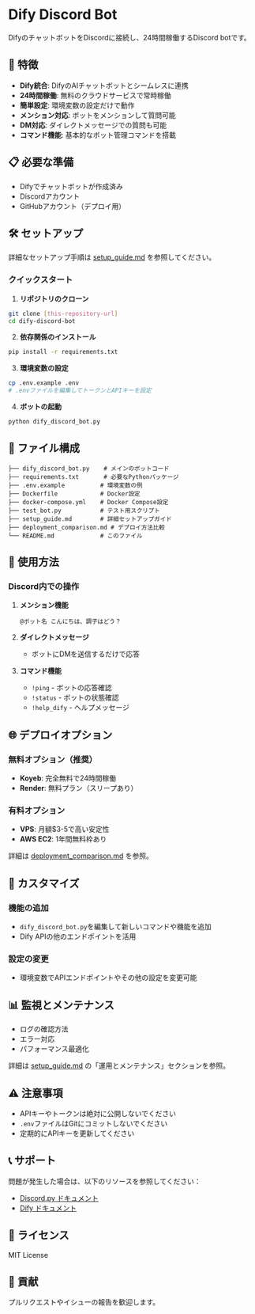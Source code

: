 # Dify Discord Bot

DifyのチャットボットをDiscordに接続し、24時間稼働するDiscord botです。

## 🚀 特徴

- **Dify統合**: DifyのAIチャットボットとシームレスに連携
- **24時間稼働**: 無料のクラウドサービスで常時稼働
- **簡単設定**: 環境変数の設定だけで動作
- **メンション対応**: ボットをメンションして質問可能
- **DM対応**: ダイレクトメッセージでの質問も可能
- **コマンド機能**: 基本的なボット管理コマンドを搭載

## 📋 必要な準備

- Difyでチャットボットが作成済み
- Discordアカウント
- GitHubアカウント（デプロイ用）

## 🛠️ セットアップ

詳細なセットアップ手順は [setup_guide.md](setup_guide.md) を参照してください。

### クイックスタート

1. **リポジトリのクローン**
```bash
git clone [this-repository-url]
cd dify-discord-bot
```

2. **依存関係のインストール**
```bash
pip install -r requirements.txt
```

3. **環境変数の設定**
```bash
cp .env.example .env
# .envファイルを編集してトークンとAPIキーを設定
```

4. **ボットの起動**
```bash
python dify_discord_bot.py
```

## 📁 ファイル構成

```
├── dify_discord_bot.py    # メインのボットコード
├── requirements.txt       # 必要なPythonパッケージ
├── .env.example          # 環境変数の例
├── Dockerfile            # Docker設定
├── docker-compose.yml    # Docker Compose設定
├── test_bot.py           # テスト用スクリプト
├── setup_guide.md        # 詳細セットアップガイド
├── deployment_comparison.md # デプロイ方法比較
└── README.md             # このファイル
```

## 🎯 使用方法

### Discord内での操作

1. **メンション機能**
   ```
   @ボット名 こんにちは、調子はどう？
   ```

2. **ダイレクトメッセージ**
   - ボットにDMを送信するだけで応答

3. **コマンド機能**
   - `!ping` - ボットの応答確認
   - `!status` - ボットの状態確認
   - `!help_dify` - ヘルプメッセージ

## 🌐 デプロイオプション

### 無料オプション（推奨）
- **Koyeb**: 完全無料で24時間稼働
- **Render**: 無料プラン（スリープあり）

### 有料オプション
- **VPS**: 月額$3-5で高い安定性
- **AWS EC2**: 1年間無料枠あり

詳細は [deployment_comparison.md](deployment_comparison.md) を参照。

## 🔧 カスタマイズ

### 機能の追加
- `dify_discord_bot.py`を編集して新しいコマンドや機能を追加
- Dify APIの他のエンドポイントを活用

### 設定の変更
- 環境変数でAPIエンドポイントやその他の設定を変更可能

## 📊 監視とメンテナンス

- ログの確認方法
- エラー対応
- パフォーマンス最適化

詳細は [setup_guide.md](setup_guide.md) の「運用とメンテナンス」セクションを参照。

## ⚠️ 注意事項

- APIキーやトークンは絶対に公開しないでください
- `.env`ファイルはGitにコミットしないでください
- 定期的にAPIキーを更新してください

## 📞 サポート

問題が発生した場合は、以下のリソースを参照してください：
- [Discord.py ドキュメント](https://discordpy.readthedocs.io/)
- [Dify ドキュメント](https://docs.dify.ai/)

## 📄 ライセンス

MIT License

## 🤝 貢献

プルリクエストやイシューの報告を歓迎します。

